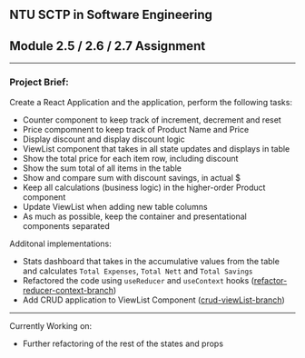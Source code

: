 ## NTU SCTP in Software Engineering

## Module 2.5 / 2.6 / 2.7 Assignment

---

### Project Brief:

Create a React Application and the application, perform the following tasks:

- Counter component to keep track of increment, decrement and reset
- Price compomnent to keep track of Product Name and Price
- Display discount and display discount logic
- ViewList component that takes in all state updates and displays in table
- Show the total price for each item row, including discount
- Show the sum total of all items in the table
- Show and compare sum with discount savings, in actual $
- Keep all calculations (business logic) in the higher-order Product component
- Update ViewList when adding new table columns
- As much as possible, keep the container and presentational components separated

Additonal implementations:

- Stats dashboard that takes in the accumulative values from the table and calculates `Total Expenses`, `Total Nett` and `Total Savings`
- Refactored the code using `useReducer` and `useContext` hooks ([refactor-reducer-context-branch](https://github.com/JustenMX/ntu-price-cart-app/tree/a0af1b5637e6c812c1bf9528352c8a34c8ca629a "branch merge history"))
- Add CRUD application to ViewList Component ([crud-viewList-branch](https://github.com/JustenMX/ntu-price-cart-app/tree/crud-viewList-branch))

---

Currently Working on:

- Further refactoring of the rest of the states and props
